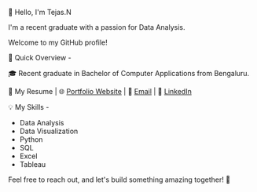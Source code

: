 👋 Hello, I'm Tejas.N

I'm a recent graduate with a passion for Data Analysis.

Welcome to my GitHub profile!

🚀 Quick Overview -

🎓 Recent graduate in Bachelor of Computer Applications from Bengaluru.

📄 My Resume  |  🌐 [Portfolio Website](https://tejasn1620.github.io/MyPortfolio/)  |  📧 [Email](Tejas.n1620@gmail.com)  |  💼 [LinkedIn](www.linkedin.com/in/tejasnraj) 

💡 My Skills -
- Data Analysis
- Data Visualization
- Python
- SQL
- Excel
- Tableau
 
Feel free to reach out, and let's build something amazing together! 🚀
